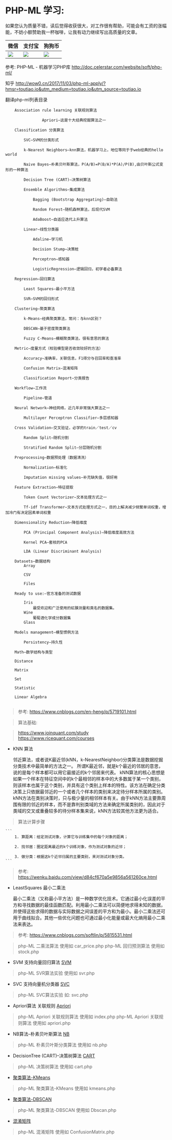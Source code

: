 # PHP-ML 学习:

如果您认为质量不错，读后觉得收获很大，对工作很有帮助，可能会有工资的涨幅能，不妨小额赞助我一杯咖啡，让我有动力继续写出高质量的文章。

|微信|支付宝|狗狗币|
|----|----|----|
|![](./images/wx1.png) | ![](./images/zfb.png) | ![](./images/dog.png)|

参考: 
 PHP-ML - 机器学习PHP库 http://doc.celerstar.com/website/soft/php-ml/
 
 知乎    http://wow0.cn/2017/11/03/php-ml-apply/?hmsr=toutiao.io&utm_medium=toutiao.io&utm_source=toutiao.io
 
翻译php-ml列表目录

```
    Association rule learning 关联规则算法
    
                Apriori–这是十大经典挖掘算法之一
                
    Classification 分类算法
    
        SVC–SVM的分类形式
        
        k-Nearest Neighbors–knn算法，机器学习上，地位等同于于web经典的hello world
        
        Naive Bayes–朴素贝叶斯算法，P(A/B)=P(B/A)*P(A)/P(B),由贝叶斯公式变形的一种算法
        
        Decision Tree (CART)–决策树算法
        
        Ensemble Algorithms–集成算法
        
            Bagging (Bootstrap Aggregating)–自助法
            
            Random Forest–随机森林算法，后现代SVM
            
            AdaBoost–自适应迭代上升算法
            
        Linear–线性分类器
        
            Adaline–学习机
            
            Decision Stump–决策桩
            
            Perceptron–感知器
            
            LogisticRegression–逻辑回归，初学者必备算法
            
    Regression–回归算法
    
        Least Squares–最小平方法
        
        SVR–SVM的回归形式
        
    Clustering–聚类算法
    
        k-Means–经典聚类算法，常问：与knn区别？
        
        DBSCAN–基于密度聚类算法
        
        Fuzzy C-Means–模糊聚类算法，很有意思的算法
        
    Metric–度量方式（校验模型是否收敛较好的方法）
    
        Accuracy–准确率，关联信息，F1得分与召回率和查准率
        
        Confusion Matrix–混淆矩阵
        
        Classification Report–分类报告
        
    Workflow–工作流
    
        Pipeline–管道
        
    Neural Network–神经网络，近几年非常强大算法之一
    
        Multilayer Perceptron Classifier–多层感知器
        
    Cross Validation–交叉验证，必学的train／test／cv
    
        Random Split–随机分割
        
        Stratified Random Split–分层随机分割
        
    Preprocessing–数据预处理（数据清洗）
    
        Normalization–标准化
        
        Imputation missing values–补充缺失值，很好用
        
    Feature Extraction–特征提取
    
        Token Count Vectorizer–文本处理方式之一
        
        Tf-idf Transformer–文本方式处理方式之一，目的上解决减少频繁单词权重，增加冷门有决定因素单词权重
        
    Dimensionality Reduction–降低维度
    
        PCA (Principal Component Analysis)–降低维度高效方法
        
        Kernel PCA–套核的PCA
        
        LDA (Linear Discriminant Analysis)
        
    Datasets–数据结构
        Array
        
        CSV
        
        Files
        
    Ready to use:–官方准备的测试数据
    
        Iris
            最受欢迎和广泛使用的虹膜测量和类名的数据集。
        Wine
            葡萄酒化学成分数据集
        Glass
            
    Models management–模型惯例方法
    
        Persistency–持久性
        
    Math–数学结构与类型
    
    Distance
    
    Matrix
    
    Set
    
    Statistic
    
    Linear Algebra
    
```

> 参考: https://www.cnblogs.com/en-heng/p/5719101.html 

> 算法基础: 

>    https://www.joinquant.com/study     
>    https://www.ricequant.com/courses


- KNN 算法
    
    邻近算法，或者说K最近邻(kNN，k-NearestNeighbor)分类算法是数据挖掘分类技术中最简单的方法之一。
    所谓K最近邻，就是k个最近的邻居的意思，说的是每个样本都可以用它最接近的k个邻居来代表。
    kNN算法的核心思想是如果一个样本在特征空间中的k个最相邻的样本中的大多数属于某一个类别，则该样本也属于这个类别，并具有这个类别上样本的特性。该方法在确定分类决策上只依据最邻近的一个或者几个样本的类别来决定待分样本所属的类别。 
    kNN方法在类别决策时，只与极少量的相邻样本有关。由于kNN方法主要靠周围有限的邻近的样本，而不是靠判别类域的方法来确定所属类别的，因此对于类域的交叉或重叠较多的待分样本集来说，kNN方法较其他方法更为适合。
    
 
>  算法计算步骤   
    
    ```
        1. 算距离：给定测试对象，计算它与训练集中的每个对象的距离； 
        
        2. 找邻居：圈定距离最近的k个训练对象，作为测试对象的近邻； 
        
        3. 做分类：根据这k个近邻归属的主要类别，来对测试对象分类。
    ```
> 参考: https://wenku.baidu.com/view/d84cf670a5e9856a561260ce.html

- LeastSquares  最小二乘法

  最小二乘法（又称最小平方法）是一种数学优化技术。它通过最小化误差的平方和寻找数据的最佳函数匹配。利用最小二乘法可以简便地求得未知的数据，并使得这些求得的数据与实际数据之间误差的平方和为最小。最小二乘法还可用于曲线拟合。其他一些优化问题也可通过最小化能量或最大化熵用最小二乘法来表达。 
  
> 参考: https://www.cnblogs.com/softlin/p/5815531.html

> php-ML 二乘法算法 使用如  car_price.php 
> php-ML 回归预测算法 使用如  stock.php 

- SVM 支持向量回归算法  [SVM](./SVR.md)

> php-ML SVR算法实验 使用如  svr.php 

- SVC 支持向量机分类器 [SVC](./SVC.md)

> php-ML SVC算法实验 如: svc.php

-  Apriori算法 关联规则 [Apriori](./Apriori.md)

> php-ML Apriori 关联规则算法 使用如 index.php
> php-ML Apriori 关联规则算法 使用如 apriori.php


- NB算法–朴素贝叶斯算法 [NB](./Nb.md)

> php-ML 朴素贝叶斯分类算法  使用如 nb.php

- DecisionTree (CART)–决策树算法 [CART](./CART.md)

> php-ML 决策树算法  使用如 cart.php

- [聚类算法-KMeans](./clustering.md)

> php-ML 聚类算法-KMeans  使用如 kmeans.php

- [聚类算法-DBSCAN](./DBSCAN.md)

> php-ML 聚类算法-DBSCAN  使用如 Dbscan.php

- [混淆矩阵](./CM.md)

> php-ML 混淆矩阵 使用如  ConfusionMatrix.php

